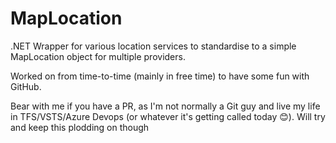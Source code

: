 # MapLocation

.NET Wrapper for various location services to standardise to a simple MapLocation object for multiple providers.

Worked on from time-to-time (mainly in free time) to have some fun with GitHub.

Bear with me if you have a PR, as I'm not normally a Git guy and live my life in TFS/VSTS/Azure Devops (or whatever it's getting called today 😊). Will try and keep this plodding on though
